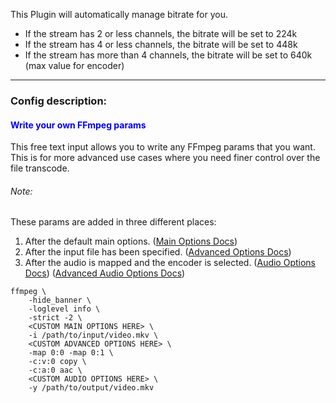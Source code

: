 
This Plugin will automatically manage bitrate for you. 

- If the stream has 2 or less channels, the bitrate will be set to 224k
- If the stream has 4 or less channels, the bitrate will be set to 448k
- If the stream has more than 4 channels, the bitrate will be set to 640k (max value for encoder)

---

### Config description:

#### <span style="color:blue">Write your own FFmpeg params</span>
This free text input allows you to write any FFmpeg params that you want. 
This is for more advanced use cases where you need finer control over the file transcode.

###### Note:
These params are added in three different places:
1. After the default main options.
   ([Main Options Docs](https://ffmpeg.org/ffmpeg.html#Main-options))
1. After the input file has been specified.
   ([Advanced Options Docs](https://ffmpeg.org/ffmpeg.html#Advanced-options))
1. After the audio is mapped and the encoder is selected.
   ([Audio Options Docs](https://ffmpeg.org/ffmpeg.html#Audio-Options))
   ([Advanced Audio Options Docs](https://ffmpeg.org/ffmpeg.html#Advanced-Audio-options))

```
ffmpeg \
    -hide_banner \
    -loglevel info \
    -strict -2 \
    <CUSTOM MAIN OPTIONS HERE> \
    -i /path/to/input/video.mkv \
    <CUSTOM ADVANCED OPTIONS HERE> \
    -map 0:0 -map 0:1 \
    -c:v:0 copy \
    -c:a:0 aac \
    <CUSTOM AUDIO OPTIONS HERE> \
    -y /path/to/output/video.mkv 
```

